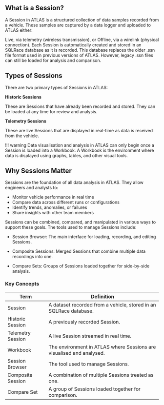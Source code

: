 ## What is a Session?
A Session in ATLAS is a structured collection of data samples recorded from a vehicle. These samples are captured by a data logger and uploaded to ATLAS either:

Live, via telemetry (wireless transmission), or
Offline, via a wirelink (physical connection).
Each Session is automatically created and stored in an SQLRace database as it is recorded. This database replaces the older .ssn file format used in previous versions of ATLAS. However, legacy .ssn files can still be loaded for analysis and comparison.

## Types of Sessions
There are two primary types of Sessions in ATLAS:

**Historic Sessions**

These are Sessions that have already been recorded and stored. They can be loaded at any time for review and analysis.

**Telemetry Sessions**

These are live Sessions that are displayed in real-time as data is received from the vehicle.

!!! warning
    Data visualisation and analysis in ATLAS can only begin once a Session is loaded into a Workbook. A Workbook is the environment where data is displayed using graphs, tables, and other visual tools.

## Why Sessions Matter
Sessions are the foundation of all data analysis in ATLAS. They allow engineers and analysts to:

- Monitor vehicle performance in real time
- Compare data across different runs or configurations
- Identify trends, anomalies, or failures
- Share insights with other team members

Sessions can be combined, compared, and manipulated in various ways to support these goals. The tools used to manage Sessions include:

- Session Browser: The main interface for loading, recording, and editing Sessions.

- Composite Sessions: Merged Sessions that combine multiple data recordings into one.

- Compare Sets: Groups of Sessions loaded together for side-by-side analysis.

### Key Concepts

| Term              | Definition                                                                 |
|-------------------|----------------------------------------------------------------------------|
| Session           | A dataset recorded from a vehicle, stored in an SQLRace database.          |
| Historic Session  | A previously recorded Session.                                             |
| Telemetry Session | A live Session streamed in real time.                                     |
| Workbook          | The environment in ATLAS where Sessions are visualised and analysed.       |
| Session Browser   | The tool used to manage Sessions.                                          |
| Composite Session | A combination of multiple Sessions treated as one.                         |
| Compare Set       | A group of Sessions loaded together for comparison.                        |
